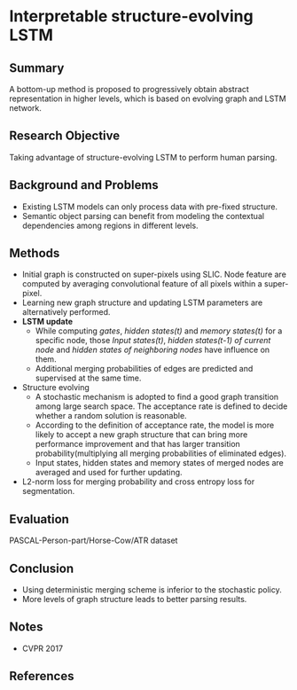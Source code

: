 # Interpretable structure-evolving LSTM
## Summary
A bottom-up method is proposed to progressively obtain abstract representation in higher levels, which is based on evolving graph and LSTM network.
## Research Objective
Taking advantage of structure-evolving LSTM to perform human parsing.
## Background and Problems
- Existing LSTM models can only process data with pre-fixed structure.
- Semantic object parsing can benefit from modeling the contextual dependencies among regions in different levels.
## Methods
- Initial graph is constructed on super-pixels using SLIC. Node feature are computed by averaging convolutional feature of all pixels within a super-pixel.
- Learning new graph structure and updating LSTM parameters are alternatively performed.
-  **LSTM update**
	- While computing *gates*, *hidden states(t)* and *memory states(t)* for a specific node, those *Input states(t)*, *hidden states(t-1) of current node* and *hidden states of neighboring nodes* have influence on them.
	-  Additional merging probabilities of edges are predicted and supervised at the same time.
- Structure evolving
	- A stochastic mechanism is adopted to find a good graph transition among large search space. The acceptance rate is defined to decide whether a random solution is reasonable.
	- According to the definition of acceptance rate, the model is more likely to accept a new graph structure that can bring more performance improvement and that has larger transition probability(multiplying all merging probabilities of eliminated edges).
	- Input states, hidden states and memory states of merged nodes are averaged and used for further updating.
- L2-norm loss for merging probability and cross entropy loss for segmentation.
## Evaluation
PASCAL-Person-part/Horse-Cow/ATR dataset
## Conclusion
- Using deterministic merging scheme is inferior to the stochastic policy.
- More levels of graph structure leads to better parsing results.
## Notes
- CVPR 2017
## References
<!--stackedit_data:
eyJoaXN0b3J5IjpbNjgzNzEyNDYxLC01NjMwNjEwMjEsMTE1Nj
I0MDcwOSwtMTg2ODMzOTk4NiwyMTM3MjAyNTQ3LC00ODUyNDMy
MTgsLTExMDU1MjUzMjIsNDIwMzQzMzY2LC05NjgzMzk0MjksMz
UwMjE4MDcxXX0=
-->
